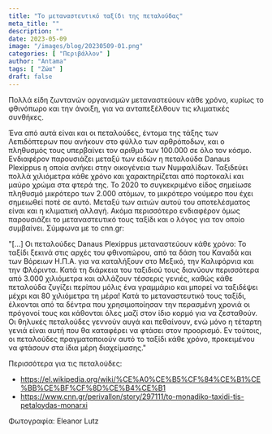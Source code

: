 ```yaml
---
title: "Το μεταναστευτικό ταξίδι της πεταλούδας"
meta_title: ""
description: ""
date: 2023-05-09
image: "/images/blog/20230509-01.png"
categories: [ "Περιβάλλον" ]
author: "Antama"
tags: [ "Ζώα" ]
draft: false
---
```


Πολλά είδη ζωντανών οργανισμών μεταναστεύουν κάθε χρόνο, κυρίως το φθινόπωρο και την άνοιξη, για να ανταπεξέλθουν τις
κλιματικές συνθήκες.

Ένα από αυτά είναι και οι πεταλούδες, έντομα της τάξης των Λεπιδόπτερων που ανήκουν στο φύλλο των αρθρόποδων, και ο
πληθυσμός τους υπερβαίνει τον αριθμό των 100.000 σε όλο τον κόσμο.
Ενδιαφέρον παρουσιάζει μεταξύ των ειδών η πεταλούδα Danaus Plexippus η οποία ανήκει στην οικογένεια των Νυμφαλίδων.
Ταξιδεύει πολλά χιλιόμετρα κάθε χρόνο και χαρακτηρίζεται από πορτοκαλί και μαύρο χρώμα στα φτερά της.
Το 2020 το συγκεκριμένο είδος σημείωσε πληθυσμό μικρότερο των 2.000 ατόμων, το μικρότερο νούμερο που έχει σημειωθεί ποτέ
σε αυτό. Μεταξύ των αιτιών αυτού του αποτελέσματος είναι και η κλιματική αλλαγή.
Ακόμα περισσότερο ενδιαφέρον όμως παρουσιάζει το μεταναστευτικό τους ταξίδι και ο λόγος για τον οποίο συμβαίνει.
Σύμφωνα με το cnn.gr:

"[...] Οι πεταλούδες Danaus Plexippus μεταναστεύουν κάθε χρόνο: Το ταξίδι ξεκινά στις αρχές του φθινοπώρου, από τα δάση
του Καναδά και των Βόρειων Η.Π.Α. για να καταλήξουν στο Μεξικό, την Καλιφόρνια και την Φλόριντα.
Κατά τη διάρκεια του ταξιδιού τους διανύουν περισσότερα από 3.000 χιλιόμετρα και αλλάζουν τέσσερις γενιές, καθώς κάθε
πεταλούδα ζυγίζει περίπου μόλις ένα γραμμάριο και μπορεί να ταξιδέψει μέχρι και 80 χιλιόμετρα τη μέρα! Κατά το
μεταναστευτικό τους ταξίδι, έλκονται από τα δέντρα που χρησιμοποίησαν την περασμένη χρονιά οι πρόγονοί τους και κάθονται
όλες μαζί στον ίδιο κορμό για να ζεσταθούν. Οι θηλυκές πεταλούδες γεννούν αυγά και πεθαίνουν, ενώ μόνο η τέταρτη γενιά
είναι αυτή που θα καταφέρει να φτάσει στον προορισμό. Εν τούτοις, οι πεταλούδες πραγματοποιούν αυτό το ταξίδι κάθε
χρόνο, προκειμένου να φτάσουν στα ίδια μέρη διαχείμασης."

Περισσότερα για τις πεταλούδες:

- https://el.wikipedia.org/wiki/%CE%A0%CE%B5%CF%84%CE%B1%CE%BB%CE%BF%CF%8D%CE%B4%CE%B1
- https://www.cnn.gr/perivallon/story/297111/to-monadiko-taxidi-tis-petaloydas-monarxi

Φωτογραφία: Eleanor Lutz
